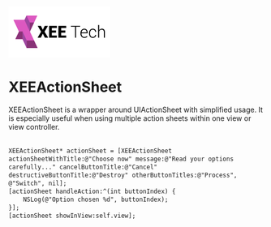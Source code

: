 ![Alt text](/images/xee_01.png)

XEEActionSheet
==============

XEEActionSheet is a wrapper around UIActionSheet with simplified usage. It is especially useful when using multiple action sheets within one view or view controller.


```objc

XEEActionSheet* actionSheet = [XEEActionSheet actionSheetWithTitle:@"Choose now" message:@"Read your options carefully..." cancelButtonTitle:@"Cancel" destructiveButtonTitle:@"Destroy" otherButtonTitles:@"Process", @"Switch", nil];
[actionSheet handleAction:^(int buttonIndex) {
    NSLog(@"Option chosen %d", buttonIndex);
}];
[actionSheet showInView:self.view];

```
